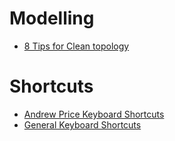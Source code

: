# Modelling

* [8 Tips for Clean topology](https://cgcookie.com/articles/guide-to-clean-topology)

# Shortcuts
* [Andrew Price Keyboard Shortcuts](https://twitter.com/andrewpprice/status/1159326989188128770/photo/1)
* [General Keyboard Shortcuts](https://techylawyer.com/blog/the-blender-2-8-keyboard-shortcuts-cheat-sheet-for-windows/)
